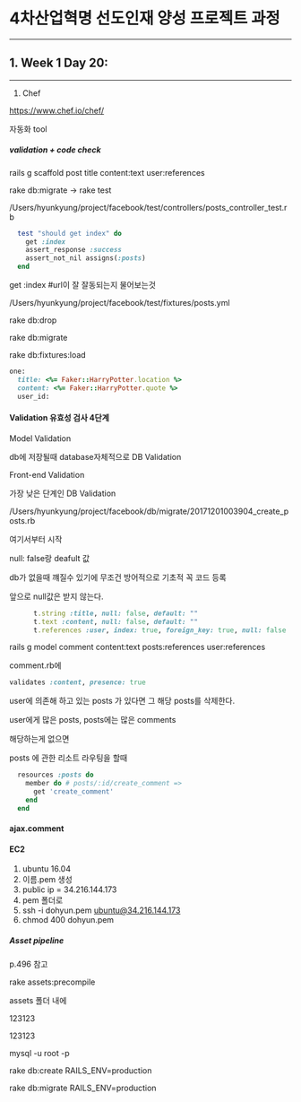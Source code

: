 # 4차산업혁명 선도인재 양성 프로젝트 과정

---
## 1. Week 1 Day 20:   

***



1. Chef

https://www.chef.io/chef/

자동화 tool



##### validation + code check

rails g scaffold post title content:text user:references

rake db:migrate -> rake test

/Users/hyunkyung/project/facebook/test/controllers/posts_controller_test.rb



```ruby
  test "should get index" do
    get :index
    assert_response :success
    assert_not_nil assigns(:posts)
  end
```

get :index #url이 잘 잘동되는지 물어보는것



/Users/hyunkyung/project/facebook/test/fixtures/posts.yml

rake db:drop

rake db:migrate

rake db:fixtures:load

```ruby
one:
  title: <%= Faker::HarryPotter.location %>
  content: <%= Faker::HarryPotter.quote %>
  user_id:
```



#### Validation 유효성 검사 4단계

Model Validation

db에 저장될때 database자체적으로 DB Validation

Front-end Validation

가장 낮은 단계인  DB Validation

/Users/hyunkyung/project/facebook/db/migrate/20171201003904_create_posts.rb

여기서부터 시작

null: false랑 deafult 값

db가 없을때 꺠질수 있기에 무조건 방어적으로 기초적 꼭 코드 등록

앞으로 null값은 받지 않는다.

```ruby
      t.string :title, null: false, default: ""
      t.text :content, null: false, default: ""
      t.references :user, index: true, foreign_key: true, null: false
```



rails g model comment content:text posts:references user:references



comment.rb에

```ruby
validates :content, presence: true
```



user에 의존해 하고 있는 posts 가 있다면 그 해당 posts를 삭제한다.

user에게 많은 posts, posts에는 많은 comments

해당하는게 없으면



posts 에 관한 리소트 라우팅을 할때

```ruby
  resources :posts do
    member do # posts/:id/create_comment =>
      get 'create_comment'
    end
  end
```



#### ajax.comment





#### EC2

1. ubuntu 16.04
2. 이름.pem 생성
3. public ip = 34.216.144.173
4. pem 폴더로
5. ssh -i dohyun.pem ubuntu@34.216.144.173
6. chmod 400 dohyun.pem



##### Asset pipeline

p.496 참고

rake assets:precompile

assets 폴더 내에



123123

123123

mysql -u root -p



rake db:create RAILS_ENV=production

rake db:migrate RAILS_ENV=production
